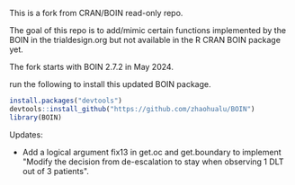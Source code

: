 This is a fork from CRAN/BOIN read-only repo.

The goal of this repo is to add/mimic certain functions implemented by the BOIN in the  trialdesign.org but not available in the R CRAN BOIN package yet.

The fork starts with BOIN 2.7.2 in May 2024. 

run the following to install this updated BOIN package.

```r
install.packages("devtools")
devtools::install_github("https://github.com/zhaohualu/BOIN")
library(BOIN)
```

Updates:
* Add a logical argument fix13 in get.oc and get.boundary to implement "Modify the decision from de-escalation to stay when observing 1 DLT out of 3 patients".
